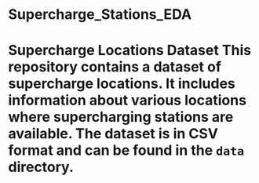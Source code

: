 # Supercharge_Stations_EDA
# Supercharge Locations Dataset  This repository contains a dataset of supercharge locations. It includes information about various locations where supercharging stations are available. The dataset is in CSV format and can be found in the `data` directory.
